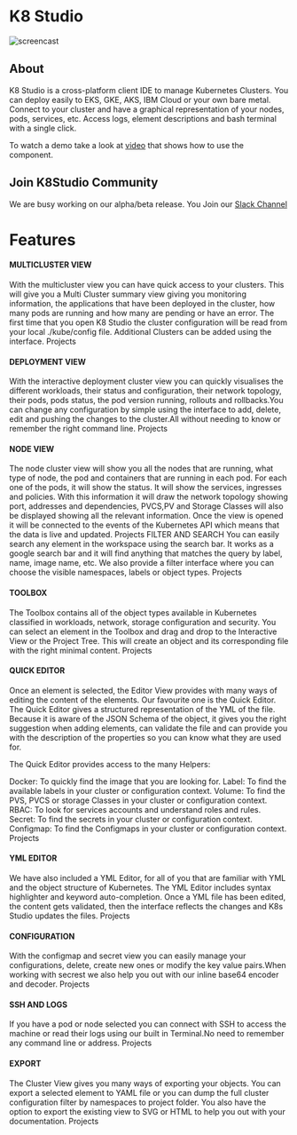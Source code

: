 

# K8 Studio
![screencast](https://k8studio.io/static/images/deployment_view.jpg)
## About
K8 Studio is a cross-platform client IDE to manage Kubernetes Clusters.
You can deploy easily to EKS, GKE, AKS, IBM Cloud or your own bare metal. Connect to your cluster and have a graphical representation of your nodes, pods, services, etc. Access logs, element descriptions and bash terminal with a single click.



 To watch a demo take a look at [video](https://youtu.be/tYMUfhlKFgU) that shows how to use the component.
 

## Join K8Studio Community
We are busy working on our alpha/beta release.
You Join our 
[Slack Channel](https://join.slack.com/t/k8studio/shared_invite/enQtNjgxMDU1NzkzMDc0LWM0ZTc3MjU5ZGIzN2MxMDhkOGFjOGNjYmU1YzI3YzRmMjUzNmU5ZjMxZTVlODMwZDY3ODY1NjhlM2NhYjVlODQ)



# Features

#### MULTICLUSTER VIEW
With the multicluster view you can have quick access to your clusters. This will give you a Multi Cluster summary view giving you monitoring information, the applications that have been deployed in the cluster, how many pods are running and how many are pending or have an error. The first time that you open K8 Studio the cluster configuration will be read from your local ./kube/config file. Additional Clusters can be added using the interface.
Projects
#### DEPLOYMENT VIEW
With the interactive deployment cluster view you can quickly visualises the different workloads, their status and configuration, their network topology, their pods, pods status, the pod version running, rollouts and rollbacks.You can change any configuration by simple using the interface to add, delete, edit and pushing the changes to the cluster.All without needing to know or remember the right command line.
Projects
#### NODE VIEW
The node cluster view will show you all the nodes that are running, what type of node, the pod and containers that are running in each pod. For each one of the pods, it will show the status. It will show the services, ingresses and policies. With this information it will draw the network topology showing port, addresses and dependencies, PVCS,PV and Storage Classes will also be displayed showing all the relevant information. Once the view is opened it will be connected to the events of the Kubernetes API which means that the data is live and updated.
Projects
FILTER AND SEARCH
You can easily search any element in the workspace using the search bar. It works as a google search bar and it will find anything that matches the query by label, name, image name, etc. We also provide a filter interface where you can choose the visible namespaces, labels or object types.
Projects
#### TOOLBOX
The Toolbox contains all of the object types available in Kubernetes classified in workloads, network, storage configuration and security. You can select an element in the Toolbox and drag and drop to the Interactive View or the Project Tree. This will create an object and its corresponding file with the right minimal content.
Projects
#### QUICK EDITOR
Once an element is selected, the Editor View provides with many ways of editing the content of the elements. Our favourite one is the Quick Editor. The Quick Editor gives a structured representation of the YML of the file. Because it is aware of the JSON Schema of the object, it gives you the right suggestion when adding elements, can validate the file and can provide you with the description of the properties so you can know what they are used for.

The Quick Editor provides access to the many Helpers:

Docker: To quickly find the image that you are looking for.
Label: To find the available labels in your cluster or configuration context.
Volume: To find the PVS, PVCS or storage Classes in your cluster or configuration context.
RBAC: To look for services accounts and understand roles and rules.
Secret: To find the secrets in your cluster or configuration context.
Configmap: To find the Configmaps in your cluster or configuration context.
Projects
#### YML EDITOR
We have also included a YML Editor, for all of you that are familiar with YML and the object structure of Kubernetes. The YML Editor includes syntax highlighter and keyword auto-completion. Once a YML file has been edited, the content gets validated, then the interface reflects the changes and K8s Studio updates the files.
Projects
#### CONFIGURATION
With the configmap and secret view you can easily manage your configurations, delete, create new ones or modify the key value pairs.When working with secrest we also help you out with our inline base64 encoder and decoder.
Projects

#### SSH AND LOGS
If you have a pod or node selected you can connect with SSH to access the machine or read their logs using our built in Terminal.No need to remember any command line or address.
Projects
#### EXPORT
The Cluster View gives you many ways of exporting your objects. You can export a selected element to YAML file or you can dump the full cluster configuration filter by namespaces to project folder. You also have the option to export the existing view to SVG or HTML to help you out with your documentation.
Projects





